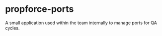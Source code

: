 # propforce-ports
A small application used within the team internally to manage ports for QA cycles.
